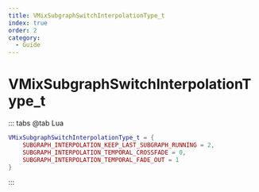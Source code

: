 ```yaml
---
title: VMixSubgraphSwitchInterpolationType_t
index: true
order: 2
category:
  - Guide
---
```


# VMixSubgraphSwitchInterpolationType_t
::: tabs
@tab Lua
```lua
VMixSubgraphSwitchInterpolationType_t = {
    SUBGRAPH_INTERPOLATION_KEEP_LAST_SUBGRAPH_RUNNING = 2,
    SUBGRAPH_INTERPOLATION_TEMPORAL_CROSSFADE = 0,
    SUBGRAPH_INTERPOLATION_TEMPORAL_FADE_OUT = 1
}
```
:::